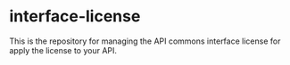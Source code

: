 # interface-license
This is the repository for managing the API commons interface license for apply the license to your API.
